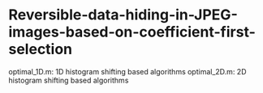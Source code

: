 # Reversible-data-hiding-in-JPEG-images-based-on-coefficient-first-selection

optimal_1D.m: 1D histogram shifting based algorithms
optimal_2D.m: 2D histogram shifting based algorithms
